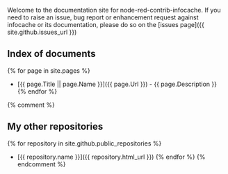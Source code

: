 Welcome to the documentation site for node-red-contrib-infocache.
If you need to raise an issue, bug report or enhancement request against infocache or its documentation, please do so on the [issues page]({{ site.github.issues_url }})

## Index of documents

{% for page in site.pages %}
  * [{{ page.Title || page.Name }}]({{ page.Url }}) - {{ page.Description }}
{% endfor %}

{% comment %}
## My other repositories

{% for repository in site.github.public_repositories %}
  * [{{ repository.name }}]({{ repository.html_url }})
{% endfor %}
{% endcomment %}
